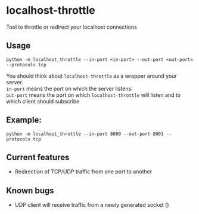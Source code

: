 # localhost-throttle
Tool to throttle or redirect your localhost connections

## Usage
```
python -m localhost_throttle --in-port <in-port> --out-port <out-port> --protocols tcp
```

You should think about `localhost-throttle` as a wrapper around your server.<br>
`in-port` means the port on which the server listens.<br>
`out-port` means the port on which `localhost-throttle` will listen and to which client should subscribe

## Example:
```
python -m localhost_throttle --in-port 8000 --out-port 8001 --protocols tcp
```

## Current features
- Redirection of TCP/UDP traffic from one port to another

## Known bugs
- UDP client will receive traffic from a newly generated socket ()
